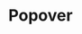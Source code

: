 ---
order: 207
title: Popover
category: HeadlessUI
permalink: /components/headlessUI/popover
inject:
  type: Ignis.Website.Examples.HeadlessUI.PopoverExample
  description: Popovers are perfect for floating panels with arbitrary content like navigation menus, mobile menus and flyout menus.
api:
  - Ignis.Components.HeadlessUI.Popover, Ignis.Components.HeadlessUI
  - Ignis.Components.HeadlessUI.PopoverButton, Ignis.Components.HeadlessUI
  - Ignis.Components.HeadlessUI.PopoverPanel, Ignis.Components.HeadlessUI
---